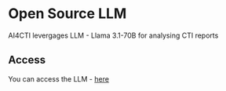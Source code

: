 # Open Source LLM

AI4CTI levergages LLM - Llama 3.1-70B for analysing CTI reports

## Access 
You can access the LLM - [here](https://ollama.com/library/llama3.1:70b)
